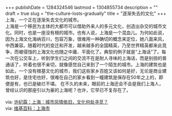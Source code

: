 +++
publishDate = 1284324546
lastmod = 1304855734
description = ""
draft = true
slug = "the-culture-losts-gradually"
title = "逐渐失去的文化"
+++
上海，一个正在逐渐失去文化的城市。<br>
上海是一个移民为主体的大都市可以借助外来人的多元文化，创造出杂交的城市文化。同时，也是一座没有根的城市。也有人说，上海是一个混血儿。为何如此说，因为上海文化海纳百川，包容万象，很难用一种确切的概念来定位，她八面来风，中西兼容。随着时代的变迁和开发，越来越多的全国精英，乃至世界精英都来此竞争，而被侵蚀的上海文化也随之中庸、平面化了。典型的例子就是“上海话”了。每一次在公交车上，听到学生们之间的交流不在是耐人寻味的上海话，而是别扭的普通话了，听着也很不亲切，就像感觉自己来到了一个陌生的城市。上海的建筑也是如此，一个没有根基文化的城市，我们这些家乡百姓又该如何是好，无论是商业建筑也好，是住宅也好，很难在自己的家乡看到一幢建筑是保存在50年之上的，即便是有，也已是破烂不堪。
在不久的未来，眼前的上海还会不会是我们上海人，曾经认识的那座引以为豪的上海呢？也许，它早已不复存在了。
<br><br>
via: <a target="_blank" href="http://new.21ccom.net/articles/sxpl/pl/article_201005058936.html">许纪霖：上海：城市风情依旧，文化何处寻觅？ </a><br>
via: <a target="_blank" href="http://wuu.wikipedia.org/wiki/%E4%B8%8A%E6%B5%B7">维基百科：上海市</a>